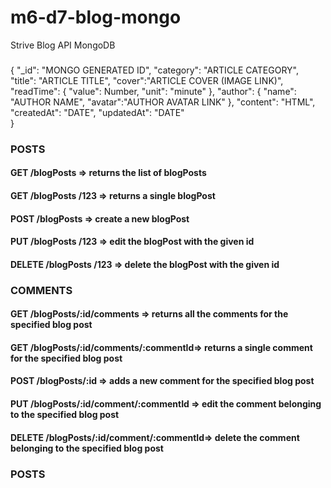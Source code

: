 # m6-d7-blog-mongo
 Strive Blog API MongoDB
###
{
	    "_id": "MONGO GENERATED ID",
	    "category": "ARTICLE CATEGORY",
	    "title": "ARTICLE TITLE",
	    "cover":"ARTICLE COVER (IMAGE LINK)",
	    "readTime": {
	      "value": Number,
	      "unit": "minute"
	    },
	    "author": {
	      "name": "AUTHOR NAME",
	      "avatar":"AUTHOR AVATAR LINK"
	    },
	    "content": "HTML",
	    "createdAt": "DATE",
      "updatedAt": "DATE"           
}
###

### POSTS ###
#### GET /blogPosts => returns the list of blogPosts 
#### GET /blogPosts /123 => returns a single blogPost
#### POST /blogPosts => create a new blogPost
#### PUT /blogPosts /123 => edit the blogPost with the given id
#### DELETE /blogPosts /123 => delete the blogPost with the given id


### COMMENTS ###
#### GET /blogPosts/:id/comments => returns all the comments for the specified blog post
#### GET /blogPosts/:id/comments/:commentId=> returns a single comment for the specified blog post
#### POST /blogPosts/:id => adds a new comment for the specified blog post
#### PUT /blogPosts/:id/comment/:commentId => edit the comment belonging to the specified blog post
#### DELETE /blogPosts/:id/comment/:commentId=> delete the comment belonging to the specified blog post

### POSTS ###
#####